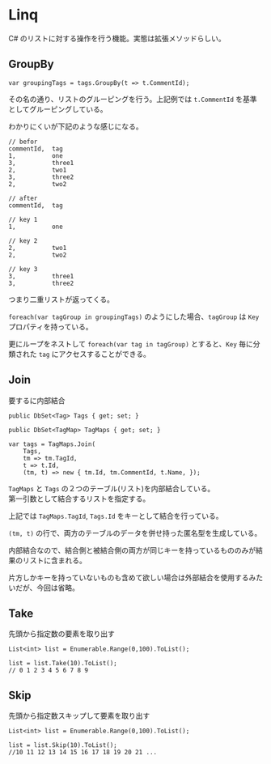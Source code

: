 # Linq

C# のリストに対する操作を行う機能。実態は拡張メソッドらしい。

## GroupBy

    var groupingTags = tags.GroupBy(t => t.CommentId);

その名の通り、リストのグルーピングを行う。上記例では `t.CommentId` を基準としてグルーピングしている。  

わかりにくいが下記のような感じになる。

    // befor
    commentId,  tag 
    1,          one
    3,          three1
    2,          two1
    3,          three2
    2,          two2

    // after
    commentId,  tag 

    // key 1
    1,          one

    // key 2
    2,          two1
    2,          two2

    // key 3
    3,          three1
    3,          three2

つまり二重リストが返ってくる。

`foreach(var tagGroup in groupingTags)` のようにした場合、`tagGroup` は `Key` プロパティを持っている。

更にループをネストして `foreach(var tag in tagGroup)` とすると、`Key` 毎に分類された `tag` にアクセスすることができる。

## Join

要するに内部結合

    public DbSet<Tag> Tags { get; set; }

    public DbSet<TagMap> TagMaps { get; set; }

    var tags = TagMaps.Join(
        Tags,
        tm => tm.TagId,
        t => t.Id,
        (tm, t) => new { tm.Id, tm.CommentId, t.Name, });

`TagMaps` と `Tags` の２つのテーブル(リスト)を内部結合している。  
第一引数として結合するリストを指定する。

上記では `TagMaps.TagId`, `Tags.Id` をキーとして結合を行っている。

`(tm, t)` の行で、両方のテーブルのデータを併せ持った匿名型を生成している。

内部結合なので、結合側と被結合側の両方が同じキーを持っているもののみが結果のリストに含まれる。

片方しかキーを持っていないものも含めて欲しい場合は外部結合を使用するみたいだが、今回は省略。

## Take

先頭から指定数の要素を取り出す

    List<int> list = Enumerable.Range(0,100).ToList();

    list = list.Take(10).ToList();
    // 0 1 2 3 4 5 6 7 8 9

## Skip

先頭から指定数スキップして要素を取り出す

    List<int> list = Enumerable.Range(0,100).ToList();

    list = list.Skip(10).ToList();
    //10 11 12 13 14 15 16 17 18 19 20 21 ...
